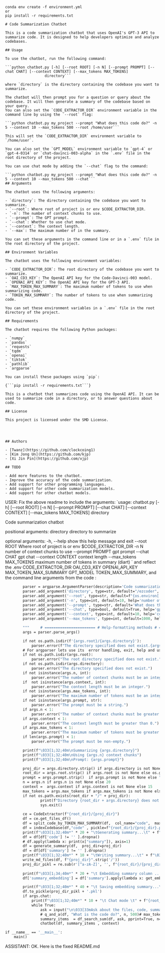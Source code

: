 ```# whopo
conda env create -f environment.yml
or
pip install -r requirements.txt

# Code Summarization Chatbot

This is a code summarization chatbot that uses OpenAI's GPT-3 API to summarize code. It is designed to help developers optimize and analyze codebases. 

## Usage

To use the chatbot, run the following command:

```python chatbot.py [-h] [--root ROOT] [-n N] [--prompt PROMPT] [--chat CHAT] [--context CONTEXT] [--max_tokens MAX_TOKENS]
                  directory```

where `directory` is the directory containing the codebase you want to summarize.

The chatbot will then prompt you for a question or query about the codebase. It will then generate a summary of the codebase based on your query.
You can also set the `CODE_EXTRACTOR_DIR` environment variable in the command line by using the `--root` flag:

```python chatbot.py my_project --prompt "What does this code do?" -n 5 --context 10 --max_tokens 500 --root /home/user```

This will set the `CODE_EXTRACTOR_DIR` environment variable to `/home/user`.

You can also set the `GPT_MODEL` environment variable to `gpt-4` or `gpt-4-0314` or `chat-davinci-003-alpha` in the `.env` file in the root directory of the project.

You can use chat mode by adding the `--chat` flag to the command:

```python chatbot.py my_project --prompt "What does this code do?" -n 5 --context 10 --max_tokens 500 --chat```
## Arguments

The chatbot uses the following arguments:

- `directory`: The directory containing the codebase you want to summarize.
- `--root`: Where root of project is or env $CODE_EXTRACTOR_DIR.
- `-n`: The number of context chunks to use.
- `--prompt`: The GPT prompt.
- `--chat`: Whether to use chat mode.
- `--context`: The context length.
- `--max`: The maximum number of in the summary.

You can set these arguments in the command line or in a `.env` file in the root directory of the project.

## Environment Variables

The chatbot uses the following environment variables:

- `CODE_EXTRACTOR_DIR`: The root directory of the codebase you want to summarize.
- `OAI_CD3_KEY`: The OpenAI API key for the Code-Davinci-003 model.
- `OPENAI_API_KEY`: The OpenAI API key for the GPT-3 API.
- `MAX_TOKEN_MAX_SUMMARY`: The maximum number of tokens to use when summarizing code.
- `TOKEN_MAX_SUMMARY`: The number of tokens to use when summarizing code.

You can set these environment variables in a `.env` file in the root directory of the project.

## Requirements

The chatbot requires the following Python packages:

- `numpy`
- `pandas`
- `requests`
- `tqdm`
- `openai`
- `tiktok`
- `pathlib`
- `argparse`

You can install these packages using `pip`:

{```pip install -r requirements.txt```}

This is a chatbot that summarizes code using the OpenAI API. It can be used to summarize code in a directory, or to answer questions about code. 

## License

This project is licensed under the SMD License.




## Authors

- [Twanz](https://github.com/clockcoing1)
- [Kim Jong Un](https://github.com/kjp)
- [Xi Jin Pin](https://github.com/xjp)

## TODO

- Add more features to the chatbot.
- Improve the accuracy of the code summarization.
- Add support for other programming languages.
- Add support for other code summarization models.
- Add support for other chatbot models.

```

USER: Fix the above readme to include the arguments:
`usage: chatbot.py [-h] [--root ROOT] [-n N] [--prompt PROMPT] [--chat CHAT] [--context CONTEXT] [--max_tokens MAX_TOKENS]
                  directory

Code summarization chatbot

positional arguments:
  directory             directory to summarize

optional arguments:
  -h, --help            show this help message and exit
  --root ROOT           Where root of project is or env $CODE_EXTRACTOR_DIR
  -n N                  number of context chunks to use
  --prompt PROMPT       gpt prompt
  --chat CHAT           gpt chat
  --context CONTEXT     context length
  --max_tokens MAX_TOKENS
                        maximum number of tokens in summary
(diart) `
and reflect the .env CODE_EXTRACTOR_DIR OAI_CD3_KEY OPENAI_API_KEY MAX_TOKEN_MAX_SUMMARY GPT_MODEL TOKEN_MAX_SUMMARY, and  the command line arguments from the code :
```def main():
		parser = argparse.ArgumentParser(description='Code summarization chatbot')
		parser.add_argument('directory', type=str, default="/ezcoder", help='directory to summarize')
		parser.add_argument('--root', type=str, default=f"{os.environ['CODE_EXTRACTOR_DIR']}", help='Where root of project is or env $CODE_EXTRACTOR_DIR')
		parser.add_argument('-n', type=int, default=10, help='number of context chunks to use')
		parser.add_argument('--prompt', type=str, default='What does this code do?', help='gpt prompt')
		parser.add_argument('--chat', type=bool, default=True, help='gpt chat')
		parser.add_argument('--context', type=int, default=10, help='context length')
		parser.add_argument('--max_tokens', type=int, default=1000, help='maximum number of tokens in summary')

		"""     # ======================= # Help-formatting methods # ======================= def format_usage(self): formatter = self._get_formatter() formatter.add_usage(self.usage, self._actions, self._mutually_exclusive_groups) return formatter.format_help() def format_help(self): formatter = self._get_formatter() # usage formatter.add_usage(self.usage, self._actions, self._mutually_exclusive_groups) # description formatter.add_text(self.description) # positionals, optionals and user-defined groups for action_group in self._action_groups: formatter.start_section(action_group.title) formatter.add_text(action_group.description) formatter.add_arguments(action_group._group_actions) formatter.end_section() # epilog formatter.add_text(self.epilog) # determine help from format above return formatter.format_help() def _get_formatter(self): return self.formatter_class(prog=self.prog) # ===================== # Help-printing methods # ===================== def print_usage(self, file=None): if file is None: file = _sys.stdout self._print_message(self.format_usage(), file) def print_help(self, file=None): if file is None: file = _sys.stdout self._print_message(self.format_help(), file) def _print_message(self, message, file=None): if message: if file is None: file = _sys.stderr file.write(message) # =============== # Exiting methods # =============== def exit(self, status=0, message=None): if message: self._print_message(message, _sys.stderr) _sys.exit(status) def error(self, message): error(message: string) Prints a usage message incorporating the message to stderr and exits. If you override this in a subclass, it should not return -- it should either exit or raise an exception. """
		args = parser.parse_args()

		if not os.path.isdir(f'{args.root}/{args.directory}'):
			parser.error(f"The directory specified does not exist.{args.root}/{args.directory}")
		# For argparser lets use its  error handling, exit, help and usage formatting and outputting methods from argparse documentation above. Only output code for the main def argparser code for brevity:		if 
		if not os.path.isdir(args.root):
			parser.error("The root directory specified does not exist.")
		if not os.path.isdir(args.directory):
			parser.error("The directory specified does not exist.")
		if not isinstance(args.n, int):
			parser.error("The number of context chunks must be an integer.")
		if  not isinstance(args.context, int):
			parser.error("The context length must be an integer.")
		if not isinstance(args.max_tokens, int):
			parser.error("The maximum number of tokens must be an integer.")
		if not isinstance(args.prompt, str):
			parser.error("The prompt must be a string.")
		if args.n < 1:
			parser.error("The number of context chunks must be greater than 0.")
		if args.context < 1:
			parser.error("The context length must be greater than 0.")
		if args.max_tokens < 1:
			parser.error("The maximum number of tokens must be greater than 0.")
		if len(args.prompt) < 1:
			parser.error("The prompt must be non-empty.")

		print(f"\033[1;32;40m\nSummarizing {args.directory}")
		print(f"\033[1;32;40m\nUsing {args.n} context chunks")
		print(f"\033[1;32;40m\nPrompt: {args.prompt}")

		proj_dir = args.directory.strip() if args.directory is not None else "ez11"
		root_dir = args.root.strip() if args.root is not None else os.getcwd()
		prompt = args.prompt.strip()  if args.prompt is not None else "Explain the code"
		n = args.n if args.n is not None else 20
		context =  args.context if args.context is not None else 15
		max_tokens = args.max_tokens if args.max_tokens is not None else MAX_TOKEN_MAX_SUMMARY
		if not os.path.exists(root_dir + "/" + proj_dir):
				print(f"Directory {root_dir + args.directory} does not exist")
				sys.exit()
		
		ce = CodeExtractor(f"{root_dir}/{proj_dir}")
		df = ce.get_files_df()
		df = split_code_by_TOKEN_MAX_SUMMARY(df,  col_name="code",  max_tokens=max_tokens) # OR  df = ce.split_code_by_lines(df, max_lines=6)
		df = indexCodebase(df,"code" , pickle=f"{root_dir}/{proj_dir}.pkl", code_root=f"{root_dir}/{proj_dir}")
		print(f"\033[1;32;40m*" * 20 + "\tGenerating summary...\t" + f"\033[1;32;40m*" * 25)
		df = df[df['code'] != '' ].dropna()
		# df.apply(lambda x: print(x["summary"]), axis=1)
		df = generate_summary(df,  proj_dir=proj_dir)
		df = df[df['summary'] != '' ].dropna()
		print(f"\033[1;32;40m*" * 10 + "\tWriting summary...\t" + f"\033[1;32;40m*" * 10)
		write_md_files(df, f"{proj_dir}".strip('/'))
		proj_dir_pikl = re.sub(r'[^a-zA-Z]', '', f"{root_dir}/{proj_dir}")
		
		print(f"\033[1;34;40m*" * 20 + "\t Embedding summary column ...\t" + f"{root_dir}/{proj_dir}"  + f"\033[1;34;40m*" * 20)
		df['summary_embedding'] = df['summary'].apply(lambda x: get_embedding(x, engine='text-embedding-ada-002') if x else None)

		print(f"\033[1;32;40m*" * 40 + "\t Saving embedding summary...\t" + f"{root_dir}/{proj_dir}"  + f"\033[1;32;40m*" * 40)
		df.to_pickle(proj_dir_pikl + '.pkl')
		if args.chat: 
			print(f"\033[1;32;40m*" * 10 + "\t Chat mode \t" + f"{root_dir}/{proj_dir}"  + f"\033[1;32;40m*" * 10)
			while True:
				ask = input("\n\033[33mAsk about the files, code, summaries:\033[0m\n\n\033[44mUSER:  \033[0m")
				# q_and_a(df, "What is the code do?", n, 500)# max_tokens * context_n = 15)
				summary_items  = df_search_sum(df, ask, pprint=True, n=n , n_lines=context) 
				chatbot(df, summary_items , context)

if __name__ == '__main__':
	main()

```
ASSISTANT: OK. Here is the fixed README.md